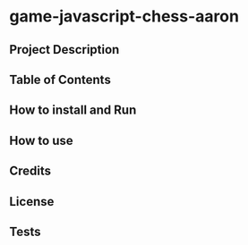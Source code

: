 # game-javascript-chess-aaron

## Project Description
<!-- what does tha application do
- why were these technologies used
- challenges faced
- features for the future -->

## Table of Contents

## How to install and Run
<!-- steps required to install
 - dependincies -->

## How to use
<!-- Instructions with examples -->

## Credits

## License

## Tests